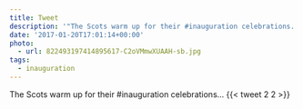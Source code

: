 ```yaml
---
title: Tweet
description: '"The Scots warm up for their #inauguration celebrations... "'
date: '2017-01-20T17:01:14+00:00'
photo:
  - url: 822493197414895617-C2oVMmwXUAAH-sb.jpg
tags:
  - inauguration
---
```

The Scots warm up for their #inauguration celebrations... 
      {{< tweet 2 2 >}}
    

